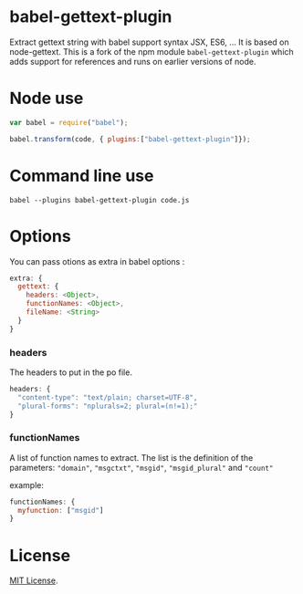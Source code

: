 # babel-gettext-plugin

Extract gettext string with babel support syntax JSX, ES6, ... It is based on
node-gettext.  This is a fork of the npm module `babel-gettext-plugin` which
adds support for references and runs on earlier versions of node.

Node use
========

```js
var babel = require("babel");

babel.transform(code, { plugins:["babel-gettext-plugin"]});
```

Command line use
================

```
babel --plugins babel-gettext-plugin code.js
```

Options
=======

You can pass otions as extra in babel options :
```js
extra: {
  gettext: {
    headers: <Object>,
    functionNames: <Object>,
    fileName: <String>
  }
}
```

### headers ###
The headers to put in the po file.

```js
headers: {
  "content-type": "text/plain; charset=UTF-8",
  "plural-forms": "nplurals=2; plural=(n!=1);"
}
```

### functionNames ###

A list of function names to extract.  The list is the definition of the
parameters: `"domain"`, `"msgctxt"`, `"msgid"`, `"msgid_plural"` and
`"count"`

example:
```js
functionNames: {
  myfunction: ["msgid"]
}
```

License
=======

[MIT License](LICENSE).
